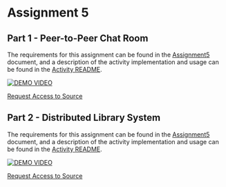 # Assignment 5

## Part 1 - Peer-to-Peer Chat Room

The requirements for this assignment can be found in the [Assignment5](/ProvidedDocumentation/Assignment5.pdf) document, and a description of the activity implementation and usage can be found in the [Activity README](/ProvidedDocumentation/Activity1_README.md).

[![DEMO VIDEO](http://img.youtube.com/vi/zI7MOCaFqFA/0.jpg)](http://www.youtube.com/watch?v=zI7MOCaFqFA)

[Request Access to Source](https://drive.google.com/drive/folders/14oM0wp1_1HsyTT_MSXTcvpQ_Nmin7JTs?usp=sharing)

## Part 2 - Distributed Library System

The requirements for this assignment can be found in the [Assignment5](/ProvidedDocumentation/Assignment5.pdf) document, and a description of the activity implementation and usage can be found in the [Activity README](/ProvidedDocumentation/Activity2_README.md).

[![DEMO VIDEO](http://img.youtube.com/vi/zq-BVZHCXkg/0.jpg)](http://www.youtube.com/watch?v=zq-BVZHCXkg)

[Request Access to Source](https://drive.google.com/drive/folders/1sccd-yB7ANBpLg5udnEXJd9UuP8uegyM?usp=sharing)